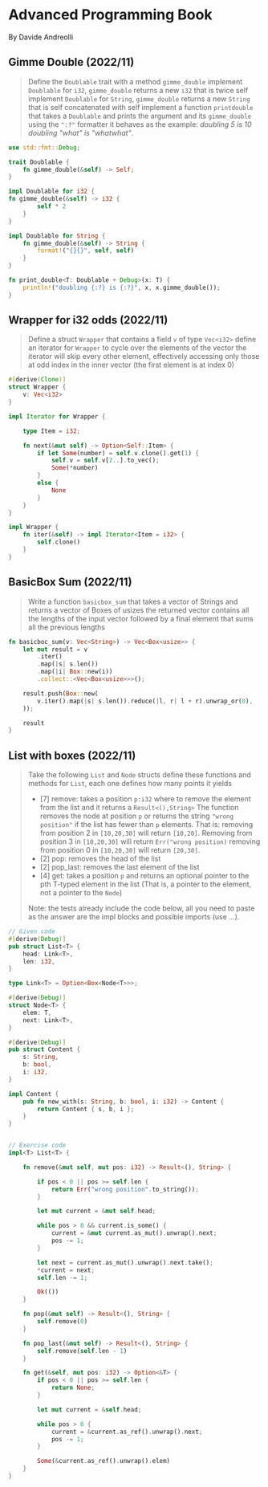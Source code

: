 # Advanced Programming Book
By Davide Andreolli

## Gimme Double \(2022/11\)
> Define the `Doublable` trait with a method `gimme_double` implement `Doublable` for `i32`, `gimme_double` returns a new `i32` that is twice self implement `Doublable` for `String`, `gimme_double` returns a new `String` that is self concatenated with self implement a function `printdouble` that takes a `Doublable` and prints the argument and its `gimme_double` using the `":?"` formatter it behaves as the example: _doubling 5 is 10 doubling "what" is "whatwhat"_.

```rust
use std::fmt::Debug;

trait Doublable {
    fn gimme_double(&self) -> Self;
}

impl Doublable for i32 {
fn gimme_double(&self) -> i32 {
        self * 2
    }
}

impl Doublable for String {
    fn gimme_double(&self) -> String {
        format!("{}{}", self, self)
    }
}

fn print_double<T: Doublable + Debug>(x: T) {
    println!("doubling {:?} is {:?}", x, x.gimme_double());
}
```

## Wrapper for i32 odds \(2022/11\)
> Define a struct `Wrapper` that contains a field `v` of type `Vec<i32>` define an iterator for `Wrapper` to cycle over the elements of the vector the iterator will skip every other element, effectively accessing only those at odd index in the inner vector (the first element is at index 0)

```rust
#[derive(Clone)]
struct Wrapper {
    v: Vec<i32>
}

impl Iterator for Wrapper {

    type Item = i32;

    fn next(&mut self) -> Option<Self::Item> {
        if let Some(number) = self.v.clone().get(1) {
            self.v = self.v[2..].to_vec();
            Some(*number)
        }
        else {
            None
        }
    }
}

impl Wrapper {
    fn iter(&self) -> impl Iterator<Item = i32> {
        self.clone()
    }
}
```

## BasicBox Sum \(2022/11\)
> Write a function `basicbox_sum` that takes a vector of Strings and returns a vector of Boxes of usizes the returned vector contains all the lengths of the input vector followed by a final element that sums all the previous lengths

```rust
fn basicboc_sum(v: Vec<String>) -> Vec<Box<usize>> {
    let mut result = v
        .iter()
        .map(|s| s.len())
        .map(|i| Box::new(i))
        .collect::<Vec<Box<usize>>>();

    result.push(Box::new(
        v.iter().map(|s| s.len()).reduce(|l, r| l + r).unwrap_or(0),
    ));

    result
}
```

## List with boxes (2022/11)
> Take the following `List` and `Node` structs define these functions and methods for `List`, each one defines how many points it yields 
> - [7] remove: takes a position `p:i32` where to remove the element from the list and it returns a `Result<(),String>` The function removes the node at position `p` or returns the string `"wrong position"` if the list has fewer than `p` elements. That is: removing from position 2 in `[10,20,30]` will return `[10,20]`. Removing from position 3 in `[10,20,30]` will return `Err("wrong position)` removing from position 0 in `[10,20,30]` will return `[20,30]`. 
> - [2] pop: removes the head of the list 
> - [2] pop_last: removes the last element of the list 
> - [4] get: takes a position `p` and returns an optional pointer to the pth T-typed element in the list (That is, a pointer to the element, not a pointer to the `Node`) 
>
> Note: the tests already include the code below, all you need to paste as the answer are the impl blocks and possible imports (use ...).

```rust
// Given code
#[derive(Debug)]
pub struct List<T> {
    head: Link<T>,
    len: i32,
}

type Link<T> = Option<Box<Node<T>>>;

#[derive(Debug)]
struct Node<T> {
    elem: T,
    next: Link<T>,
}

#[derive(Debug)]
pub struct Content {
    s: String,
    b: bool,
    i: i32,
}

impl Content {
    pub fn new_with(s: String, b: bool, i: i32) -> Content {
        return Content { s, b, i };
    }
}


// Exercise code
impl<T> List<T> {

    fn remove(&mut self, mut pos: i32) -> Result<(), String> {

        if pos < 0 || pos >= self.len {
            return Err("wrong position".to_string());
        }

        let mut current = &mut self.head;

        while pos > 0 && current.is_some() {
            current = &mut current.as_mut().unwrap().next;
            pos -= 1;
        }

        let next = current.as_mut().unwrap().next.take();
        *current = next;
        self.len -= 1;

        Ok(())
    }

    fn pop(&mut self) -> Result<(), String> {
        self.remove(0)
    }

    fn pop_last(&mut self) -> Result<(), String> {
        self.remove(self.len - 1)
    }

    fn get(&self, mut pos: i32) -> Option<&T> {
        if pos < 0 || pos >= self.len {
            return None;
        }

        let mut current = &self.head;

        while pos > 0 {
            current = &current.as_ref().unwrap().next;
            pos -= 1;
        }

        Some(&current.as_ref().unwrap().elem)
    }
}
```

